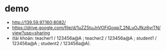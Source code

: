 # demo

- http://139.59.97.160:8082/
- https://drive.google.com/file/d/1uZZ5tuJnVOFiGoqp7_2NLuOJfkz6yrTN/view?usp=sharing
- (tài khoản: teacher1 / 123456a@A ; teacher2 / 123456a@A
; student1 / 123456a@A ; student2 / 123456a@A).